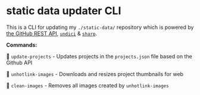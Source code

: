 
# static data updater CLI

This is a CLI for updating my `./static-data/` repository which is powered by [the GitHub REST API](https://docs.github.com/en/rest), [`undici`](https://github.com/nodejs/undici) & [`sharp`](https://github.com/lovell/sharp).

**Commands:**

📡 `update-projects`  - Updates projects in the `projects.json` file based on the Github API

🧊 `unhotlink-images` - Downloads and resizes project thumbnails for web

🧹 `clean-images`     - Removes all images created by `unhotlink-images`
